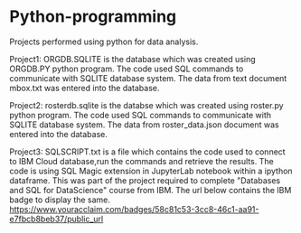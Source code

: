 # Python-programming
Projects performed using python for data analysis. 

Project1:
ORGDB.SQLITE is the database which was created using ORGDB.PY python program. The code used SQL commands to communicate with SQLITE database system. The data from text document mbox.txt was entered into the database.

Project2:
rosterdb.sqlite is the databse which was created using roster.py python program. The code used SQL commands to communicate with SQLITE database system. The data from roster_data.json document was entered into the database.

Project3:
SQLSCRIPT.txt is a file which contains the code used to connect to IBM Cloud database,run the commands and retrieve the results. The code is using SQL Magic extension in JupyterLab notebook within a ipython dataframe. This was part of the project required to complete "Databases and SQL for DataScience" course from IBM. The url below contains the IBM badge to display the same.
https://www.youracclaim.com/badges/58c81c53-3cc8-46c1-aa91-e7fbcb8beb37/public_url


